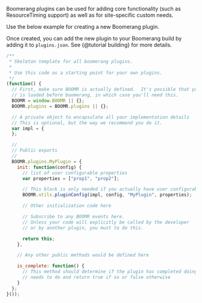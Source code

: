 Boomerang plugins can be used for adding core functionality (such
as ResourceTiming support) as well as for site-specific custom needs.

Use the below example for creating a new Boomerang plugin.

Once created, you can add the new plugin to your Boomerang build by adding
it to `plugins.json`.  See {@tutorial building} for more details.

```javascript
/**
 * Skeleton template for all boomerang plugins.
 *
 * Use this code as a starting point for your own plugins.
 */
(function() {
  // First, make sure BOOMR is actually defined.  It's possible that your plugin
  // is loaded before boomerang, in which case you'll need this.
  BOOMR = window.BOOMR || {};
  BOOMR.plugins = BOOMR.plugins || {};

  // A private object to encapsulate all your implementation details
  // This is optional, but the way we recommend you do it.
  var impl = {
  };

  //
  // Public exports
  //
  BOOMR.plugins.MyPlugin = {
    init: function(config) {
      // list of user configurable properties
      var properties = ["prop1", "prop2"];

      // This block is only needed if you actually have user configurable properties
      BOOMR.utils.pluginConfig(impl, config, "MyPlugin", properties);

      // Other initialization code here

      // Subscribe to any BOOMR events here.
      // Unless your code will explicitly be called by the developer
      // or by another plugin, you must to do this.

      return this;
    },

    // Any other public methods would be defined here

    is_complete: function() {
      // This method should determine if the plugin has completed doing what it
      // needs to do and return true if so or false otherwise
    }
  };
}());
```
